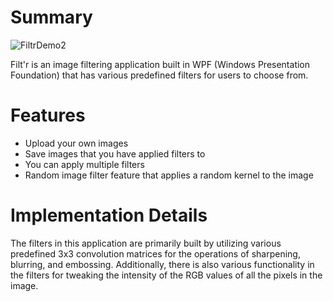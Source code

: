# Summary

![FiltrDemo2](https://user-images.githubusercontent.com/46248699/182040834-9bed7d58-f715-41d8-a910-2bcee3d79fdc.PNG)

Filt'r is an image filtering application built in WPF (Windows Presentation Foundation) that has various predefined filters for users to choose from. 

# Features
- Upload your own images 
- Save images that you have applied filters to
- You can apply multiple filters
- Random image filter feature that applies a random kernel to the image

# Implementation Details
The filters in this application are primarily built by utilizing various predefined 3x3 convolution matrices for the operations of sharpening, blurring, and embossing. Additionally, there is also various functionality in the filters for tweaking the intensity of the RGB values of all the pixels in the image.
